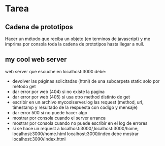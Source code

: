 # Tarea

## Cadena de prototipos

Hacer un método que reciba un objeto (en terminos de javascript) y me imprima por consola toda la cadena de prototipos hasta llegar a null.

## my cool web server

web server que escuche en localhost:3000
debe:

- devolver las páginas solicitadas (html) de una subcarpeta static solo por método get
- dar error por web (404) si no existe la pagina
- dar error por web (405) si usa otro method distinto de get
- escribir en un archivo mycoolserver.log las request (method, url, timestamp y resultado de la respuesta con codigo y mensaje)
- dar error 500 si no puede hacer algo
- mostrar por consola cuando el server arranca
- mostrar por consola cuando no puede escribir en el log de errores
- si se hace un request a localhost:3000/,localhost:3000/home, localhost:3000/home.html localhost:3000/index debe mostrar localhost:3000/index.html
